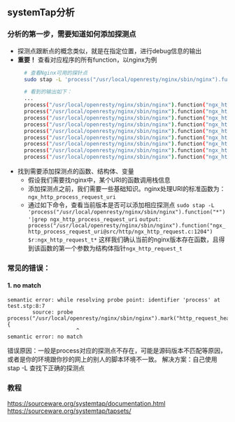 ## systemTap分析


### 分析的第一步，需要知道如何添加探测点
* 探测点跟断点的概念类似，就是在指定位置，进行debug信息的输出
* **重要！** 查看对应程序的所有function，以nginx为例
  ```bash
    # 查看Nginx可用的探针点
    sudo stap -L 'process("/usr/local/openresty/nginx/sbin/nginx").function("*")'(还有一种方式是：使用nm ./sbin/nginx，但是看不到参数和文件位置)

    # 看到的输出如下：
    ...
    process("/usr/local/openresty/nginx/sbin/nginx").function("ngx_http_variables_add_core_vars@src/http/ngx_http_variables.c:2592") $cf:ngx_conf_t*
    process("/usr/local/openresty/nginx/sbin/nginx").function("ngx_http_variables_init_vars@src/http/ngx_http_variables.c:2635") $cf:ngx_conf_t* $hash:ngx_hash_init_t
    process("/usr/local/openresty/nginx/sbin/nginx").function("ngx_http_wait_request_handler@src/http/ngx_http_request.c:375") $rev:ngx_event_t*
    process("/usr/local/openresty/nginx/sbin/nginx").function("ngx_http_weak_etag@src/http/ngx_http_core_module.c:1703") $r:ngx_http_request_t*
    process("/usr/local/openresty/nginx/sbin/nginx").function("ngx_http_write_filter@src/http/ngx_http_write_filter_module.c:48") $r:ngx_http_request_t* $in:ngx_chain_t*
    process("/usr/local/openresty/nginx/sbin/nginx").function("ngx_http_write_filter_init@src/http/ngx_http_write_filter_module.c:362") $cf:ngx_conf_t*
    process("/usr/local/openresty/nginx/sbin/nginx").function("ngx_http_write_request_body@src/http/ngx_http_request_body.c:484") $r:ngx_http_request_t*
    process("/usr/local/openresty/nginx/sbin/nginx").function("ngx_http_writer@src/http/ngx_http_request.c:2786") $r:ngx_http_request_t*
    process("/usr/local/openresty/nginx/sbin/nginx").function("ngx_http_xss_body_filter@../xss-nginx-module-0.06/src/ngx_http_xss_filter_module.c:264") $r:ngx_http_request_t* $in:ngx_chain_t* $ll:ngx_chain_t**
  ```
* 找到需要添加探测点的函数、结构体、变量
    * 假设我们需要找nginx中，某个URI的函数调用栈信息
    * 添加探测点之前，我们需要一些基础知识。nginx处理URI的标准函数为：`ngx_http_process_request_uri`
    * 通过如下命令，查看当前版本是否可以添加相应探测点
      `sudo stap -L 'process("/usr/local/openresty/nginx/sbin/nginx").function("*")'|grep ngx_http_process_request_uri`
      `output: process("/usr/local/openresty/nginx/sbin/nginx").function("ngx_http_process_request_uri@src/http/ngx_http_request.c:1204") $r:ngx_http_request_t*`
      这样我们确认当前的nginx版本存在函数，且得到该函数的第一个参数为结构体指针`ngx_http_request_t`









### 常见的错误：
#### 1. no match
```
semantic error: while resolving probe point: identifier 'process' at test.stp:8:7
        source: probe process("/usr/local/openresty/nginx/sbin/nginx").mark("http_request_headers_filter") {
                      ^
semantic error: no match
```

错误原因：一般是process对应的探测点不存在，可能是源码版本不匹配等原因，或者是你的环境跟你抄的网上的别人的脚本环境不一致。
解决方案：自己使用stap -L 查找下正确的探测点




### 教程
https://sourceware.org/systemtap/documentation.html
https://sourceware.org/systemtap/tapsets/